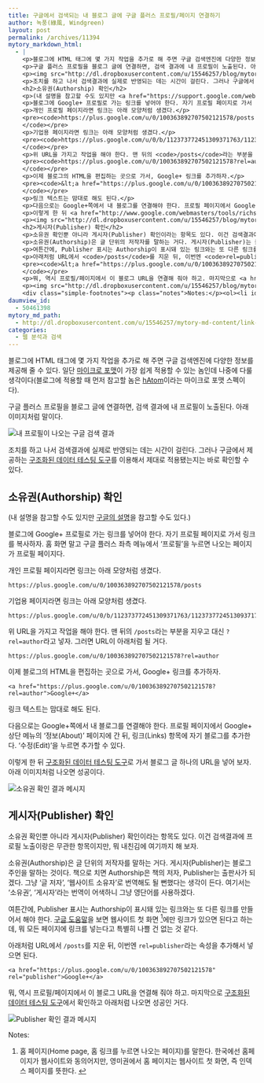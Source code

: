 ```yaml
---
title: 구글에서 검색되는 내 블로그 글에 구글 플러스 프로필/페이지 연결하기
author: 녹풍(綠風, Windgreen)
layout: post
permalink: /archives/11394
mytory_markdown_html:
  - |
    <p>블로그에 HTML 태그에 몇 가지 작업을 추가로 해 주면 구글 검색엔진에 다양한 정보를 제공해 줄 수 있다. 일단 <a href="http://ko.wikipedia.org/wiki/%EB%A7%88%EC%9D%B4%ED%81%AC%EB%A1%9C%ED%8F%AC%EB%A7%B7">마이크로 포맷</a>이 가장 쉽게 적용할 수 있는 놈인데 나중에 다룰 생각이다(블로그에 적용할 때 먼저 참고할 놈은 <a href="http://microformats.org/wiki/hatom">hAtom</a>이라는 마이크로 포맷 스펙이다).</p>
    <p>구글 플러스 프로필을 블로그 글에 연결하면, 검색 결과에 내 프로필이 노출된다. 아래 이미지처럼 말이다.</p>
    <p><img src="http://dl.dropboxusercontent.com/u/15546257/blog/mytory/link-google-plus-1.png" alt="내 프로필이 나오는 구글 검색 결과" /></p>
    <p>조치를 하고 나서 검색결과에 실제로 반영되는 데는 시간이 걸린다. 그러나 구글에서 제공하는 <a href="http://www.google.com/webmasters/tools/richsnippets">구조화된 데이터 테스팅 도구</a>를 이용해서 제대로 적용됐는지는 바로 확인할 수 있다.</p>
    <h2>소유권(Authorship) 확인</h2>
    <p>(내 설명을 참고할 수도 있지만 <a href="https://support.google.com/webmasters/answer/1408986?hl=ko">구글의 설명</a>을 참고할 수도 있다.)</p>
    <p>블로그에 Google+ 프로필로 가는 링크를 넣어야 한다. 자기 프로필 페이지로 가서 링크를 복사하자. 홈 화면 말고 구글 플러스 좌측 메뉴에서 &#8216;프로필&#8217;을 누르면 나오는 페이지가 프로필 페이지다. </p>
    <p>개인 프로필 페이지라면 링크는 아래 모양처럼 생겼다.</p>
    <pre><code>https://plus.google.com/u/0/100363892707502121578/posts
    </code></pre>
    <p>기업용 페이지라면 링크는 아래 모양처럼 생겼다.</p>
    <pre><code>https://plus.google.com/u/0/b/112373772451309371763/112373772451309371763/posts
    </code></pre>
    <p>위 URL을 가지고 작업을 해야 한다. 맨 뒤의 <code>/posts</code>라는 부분을 지우고 대신 <code>?rel=author</code>라고 넣자. 그러면 URL이 아래처럼 될 거다.</p>
    <pre><code>https://plus.google.com/u/0/100363892707502121578?rel=author
    </code></pre>
    <p>이제 블로그의 HTML을 편집하는 곳으로 가서, Google+ 링크를 추가하자.</p>
    <pre><code>&lt;a href="https://plus.google.com/u/0/100363892707502121578?rel=author"&gt;Google+&lt;/a&gt;
    </code></pre>
    <p>링크 텍스트는 맘대로 해도 된다.</p>
    <p>다음으로는 Google+쪽에서 내 블로그를 연결해야 한다. 프로필 페이지에서 Google+ 상단 메뉴의 &#8216;정보(About)&#8217; 페이지에 간 뒤, 링크(Links) 항목에 자기 블로그를 추가한다. &#8216;수정(Edit)&#8217;을 누르면 추가할 수 있다.</p>
    <p>이렇게 한 뒤 <a href="http://www.google.com/webmasters/tools/richsnippets">구조화된 데이터 테스팅 도구</a>로 가서 블로그 글 하나의 URL을 넣어 보자. 아래 이미지처럼 나오면 성공이다.</p>
    <p><img src="http://dl.dropboxusercontent.com/u/15546257/blog/mytory/link-google-plus-2.png" alt="소유권 확인 결과 메시지" /></p>
    <h2>게시자(Publisher) 확인</h2>
    <p>소유권 확인뿐 아니라 게시자(Publisher) 확인이라는 항목도 있다. 이건 검색결과에 프로필 노출이랑은 무관한 항목이지만, 뭐 내친김에 여기까지 해 보자.</p>
    <p>소유권(Authorship)은 글 단위의 저작자를 말하는 거다. 게시자(Publisher)는 블로그 주인을 말하는 것이다. 책으로 치면 Authorship은 책의 저자, Publisher는 출판사가 되겠다. 그냥 &#8216;글 저자&#8217;, &#8216;웹사이트 소유자&#8217;로 번역해도 될 뻔했다는 생각이 든다. 여기서는 &#8216;소유권&#8217;, &#8216;게시자&#8217;라는 번역이 어색하니 그냥 영단어를 사용하겠다.</p>
    <p>여튼간에, Publisher 표시는 Authorship이 표시돼 있는 링크와는 또 다른 링크를 만들어서 해야 한다. <a href="https://support.google.com/webmasters/answer/1708844?hl=ko">구글 도움말</a>을 보면 웹사이트 첫 화면 <a class="simple-footnote" title="홈 페이지(Home page, 홈 링크를 누르면 나오는 페이지)를 말한다. 한국에선 홈페이지가 웹사이트와 동의어지만, 영미권에서 홈 페이지는 웹사이트 첫 화면, 즉 인덱스 페이지를 뜻한다." id="return-note--1" href="#note--1"><sup>1</sup></a>에만 링크가 있으면 된다고 하는데, 뭐 모든 페이지에 링크를 넣는다고 특별히 나쁠 건 없는 것 같다. </p>
    <p>아래처럼 URL에서 <code>/posts</code>를 지운 뒤, 이번엔 <code>rel=publisher</code>라는 속성을 추가해서 넣으면 된다.</p>
    <pre><code>&lt;a href="https://plus.google.com/u/0/100363892707502121578" rel="publisher"&gt;Google+&lt;/a&gt;
    </code></pre>
    <p>뭐, 역시 프로필/페이지에서 이 블로그 URL을 연결해 줘야 하고. 마지막으로 <a href="http://www.google.com/webmasters/tools/richsnippets">구조화된 데이터 테스팅 도구</a>에서 확인하고 아래처럼 나오면 성공인 거다.</p>
    <p><img src="http://dl.dropboxusercontent.com/u/15546257/blog/mytory/link-google-plus-3.png" alt="Publisher 확인 결과 메시지" /></p>
    <div class="simple-footnotes"><p class="notes">Notes:</p><ol><li id="note--1">홈 페이지(Home page, 홈 링크를 누르면 나오는 페이지)를 말한다. 한국에선 홈페이지가 웹사이트와 동의어지만, 영미권에서 홈 페이지는 웹사이트 첫 화면, 즉 인덱스 페이지를 뜻한다. <a href="#return-note--1">&#8617;</a></li></ol></div>
daumview_id:
  - 50461398
mytory_md_path:
  - http://dl.dropboxusercontent.com/u/15546257/mytory-md-content/link-google-plus.md
categories:
  - 웹 분석과 검색
---
```

블로그에 HTML 태그에 몇 가지 작업을 추가로 해 주면 구글 검색엔진에 다양한 정보를 제공해 줄 수 있다. 일단 [마이크로 포맷][1]이 가장 쉽게 적용할 수 있는 놈인데 나중에 다룰 생각이다(블로그에 적용할 때 먼저 참고할 놈은 [hAtom][2]이라는 마이크로 포맷 스펙이다).

구글 플러스 프로필을 블로그 글에 연결하면, 검색 결과에 내 프로필이 노출된다. 아래 이미지처럼 말이다.

![내 프로필이 나오는 구글 검색 결과][3]

조치를 하고 나서 검색결과에 실제로 반영되는 데는 시간이 걸린다. 그러나 구글에서 제공하는 [구조화된 데이터 테스팅 도구][4]를 이용해서 제대로 적용됐는지는 바로 확인할 수 있다.

## 소유권(Authorship) 확인

(내 설명을 참고할 수도 있지만 [구글의 설명][5]을 참고할 수도 있다.)

블로그에 Google+ 프로필로 가는 링크를 넣어야 한다. 자기 프로필 페이지로 가서 링크를 복사하자. 홈 화면 말고 구글 플러스 좌측 메뉴에서 &#8216;프로필&#8217;을 누르면 나오는 페이지가 프로필 페이지다.

개인 프로필 페이지라면 링크는 아래 모양처럼 생겼다.

    https://plus.google.com/u/0/100363892707502121578/posts
    

기업용 페이지라면 링크는 아래 모양처럼 생겼다.

    https://plus.google.com/u/0/b/112373772451309371763/112373772451309371763/posts
    

위 URL을 가지고 작업을 해야 한다. 맨 뒤의 `/posts`라는 부분을 지우고 대신 `?rel=author`라고 넣자. 그러면 URL이 아래처럼 될 거다.

    https://plus.google.com/u/0/100363892707502121578?rel=author
    

이제 블로그의 HTML을 편집하는 곳으로 가서, Google+ 링크를 추가하자.

    <a href="https://plus.google.com/u/0/100363892707502121578?rel=author">Google+</a>
    

링크 텍스트는 맘대로 해도 된다.

다음으로는 Google+쪽에서 내 블로그를 연결해야 한다. 프로필 페이지에서 Google+ 상단 메뉴의 &#8216;정보(About)&#8217; 페이지에 간 뒤, 링크(Links) 항목에 자기 블로그를 추가한다. &#8216;수정(Edit)&#8217;을 누르면 추가할 수 있다.

이렇게 한 뒤 [구조화된 데이터 테스팅 도구][4]로 가서 블로그 글 하나의 URL을 넣어 보자. 아래 이미지처럼 나오면 성공이다.

![소유권 확인 결과 메시지][6]

## 게시자(Publisher) 확인

소유권 확인뿐 아니라 게시자(Publisher) 확인이라는 항목도 있다. 이건 검색결과에 프로필 노출이랑은 무관한 항목이지만, 뭐 내친김에 여기까지 해 보자.

소유권(Authorship)은 글 단위의 저작자를 말하는 거다. 게시자(Publisher)는 블로그 주인을 말하는 것이다. 책으로 치면 Authorship은 책의 저자, Publisher는 출판사가 되겠다. 그냥 &#8216;글 저자&#8217;, &#8216;웹사이트 소유자&#8217;로 번역해도 될 뻔했다는 생각이 든다. 여기서는 &#8216;소유권&#8217;, &#8216;게시자&#8217;라는 번역이 어색하니 그냥 영단어를 사용하겠다.

여튼간에, Publisher 표시는 Authorship이 표시돼 있는 링크와는 또 다른 링크를 만들어서 해야 한다. [구글 도움말][7]을 보면 웹사이트 첫 화면 <a class="simple-footnote" title="홈 페이지(Home page, 홈 링크를 누르면 나오는 페이지)를 말한다. 한국에선 홈페이지가 웹사이트와 동의어지만, 영미권에서 홈 페이지는 웹사이트 첫 화면, 즉 인덱스 페이지를 뜻한다." id="return-note-11394-1" href="#note-11394-1"><sup>1</sup></a>에만 링크가 있으면 된다고 하는데, 뭐 모든 페이지에 링크를 넣는다고 특별히 나쁠 건 없는 것 같다.

아래처럼 URL에서 `/posts`를 지운 뒤, 이번엔 `rel=publisher`라는 속성을 추가해서 넣으면 된다.

    <a href="https://plus.google.com/u/0/100363892707502121578" rel="publisher">Google+</a>
    

뭐, 역시 프로필/페이지에서 이 블로그 URL을 연결해 줘야 하고. 마지막으로 [구조화된 데이터 테스팅 도구][4]에서 확인하고 아래처럼 나오면 성공인 거다.

![Publisher 확인 결과 메시지][8]

<div class="simple-footnotes">
  <p class="notes">
    Notes:
  </p>
  
  <ol>
    <li id="note-11394-1">
      홈 페이지(Home page, 홈 링크를 누르면 나오는 페이지)를 말한다. 한국에선 홈페이지가 웹사이트와 동의어지만, 영미권에서 홈 페이지는 웹사이트 첫 화면, 즉 인덱스 페이지를 뜻한다. <a href="#return-note-11394-1">&#8617;</a>
    </li>
  </ol>
</div>

 [1]: http://ko.wikipedia.org/wiki/%EB%A7%88%EC%9D%B4%ED%81%AC%EB%A1%9C%ED%8F%AC%EB%A7%B7
 [2]: http://microformats.org/wiki/hatom
 [3]: http://dl.dropboxusercontent.com/u/15546257/blog/mytory/link-google-plus-1.png
 [4]: http://www.google.com/webmasters/tools/richsnippets
 [5]: https://support.google.com/webmasters/answer/1408986?hl=ko
 [6]: http://dl.dropboxusercontent.com/u/15546257/blog/mytory/link-google-plus-2.png
 [7]: https://support.google.com/webmasters/answer/1708844?hl=ko
 [8]: http://dl.dropboxusercontent.com/u/15546257/blog/mytory/link-google-plus-3.png